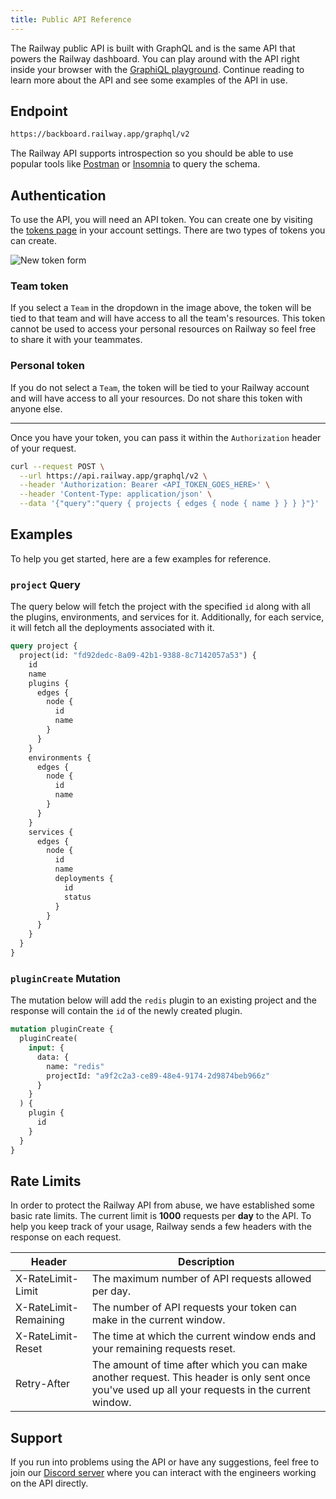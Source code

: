 ```yaml
---
title: Public API Reference
---
```


<PublicAPIBanner />

The Railway public API is built with GraphQL and is the same API that powers the Railway dashboard. You can play around with the API right inside your browser with the [GraphiQL playground](https://railway.app/graphiql). Continue reading to learn more about the API and see some examples of the API in use.

## Endpoint

```bash
https://backboard.railway.app/graphql/v2
```

The Railway API supports introspection so you should be able to use popular tools like [Postman](https://www.postman.com/) or [Insomnia](https://insomnia.rest/) to query the schema.

## Authentication

To use the API, you will need an API token. You can create one by visiting the [tokens page](https://railway.app/account/tokens) in your account settings. There are two types of tokens you can create.

<Image src="https://res.cloudinary.com/railway/image/upload/v1667386744/docs/new-token-form_rhrbw8.png"
alt="New token form"
layout="responsive"
width={1618 } height={378} quality={80} />

### Team token

If you select a `Team` in the dropdown in the image above, the token will be tied to that team and will have access to all the team's resources. This token cannot be used to access your personal resources on Railway so feel free to share it with your teammates.

### Personal token

If you do not select a `Team`, the token will be tied to your Railway account and will have access to all your resources. Do not share this token with anyone else.

---

Once you have your token, you can pass it within the `Authorization` header of your request.

```bash
curl --request POST \
  --url https://api.railway.app/graphql/v2 \
  --header 'Authorization: Bearer <API_TOKEN_GOES_HERE>' \
  --header 'Content-Type: application/json' \
  --data '{"query":"query { projects { edges { node { name } } } }"}'
```

## Examples

To help you get started, here are a few examples for reference.

### `project` Query

The query below will fetch the project with the specified `id` along with all the plugins, environments, and services for it. Additionally, for each service, it will fetch all the deployments associated with it.

```graphql
query project {
  project(id: "fd92dedc-8a09-42b1-9388-8c7142057a53") {
    id
    name
    plugins {
      edges {
        node {
          id
          name
        }
      }
    }
    environments {
      edges {
        node {
          id
          name
        }
      }
    }
    services {
      edges {
        node {
          id
          name
          deployments {
            id
            status
          }
        }
      }
    }
  }
}
```

### `pluginCreate` Mutation

The mutation below will add the `redis` plugin to an existing project and the response will contain the `id` of the newly created plugin.

```graphql
mutation pluginCreate {
  pluginCreate(
    input: {
      data: {
        name: "redis"
        projectId: "a9f2c2a3-ce89-48e4-9174-2d9874beb966z"
      }
    }
  ) {
    plugin {
      id
    }
  }
}
```

## Rate Limits

In order to protect the Railway API from abuse, we have established some basic rate limits. The current limit is **1000** requests per **day** to the API. To help you keep track of your usage, Railway sends a few headers with the response on each request.

| Header                | Description                                                                                                                                        |
| --------------------- | -------------------------------------------------------------------------------------------------------------------------------------------------- |
| X-RateLimit-Limit     | The maximum number of API requests allowed per day.                                                                                                |
| X-RateLimit-Remaining | The number of API requests your token can make in the current window.                                                                              |
| X-RateLimit-Reset     | The time at which the current window ends and your remaining requests reset.                                                                       |
| Retry-After           | The amount of time after which you can make another request. This header is only sent once you've used up all your requests in the current window. |

## Support

If you run into problems using the API or have any suggestions, feel free to join our [Discord server](https://discord.gg/railway) where you can interact with the engineers working on the API directly.
